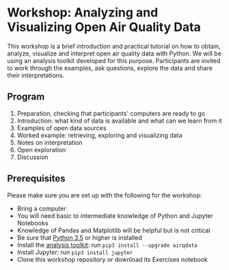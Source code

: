 # Workshop: Analyzing and Visualizing Open Air Quality Data

This workshop is a brief introduction and practical tutorial on how to obtain,
analyze, visualize and interpret open air quality data with Python. We will be
using an analysis toolkit developed for this purpose. Participants are invited
to work through the examples, ask questions, explore the data and share their
interpretations.

## Program
1. Preparation, checking that participants' computers are ready to go
2. Introduction: what kind of data is available and what can we learn from it
3. Examples of open data sources
4. Worked example: retrieving, exploring and visualizing data
5. Notes on interpretation
6. Open exploration
7. Discussion

## Prerequisites
Please make sure you are set up with the following for the workshop:
- Bring a computer
- You will need basic to intermediate knowledge of Python and Jupyter Notebooks
- Knowledge of Pandas and Matplotlib will be helpful but is not critical
- Be sure that [Python 3.5](https://www.python.org/) or higher is installed
- Install the [analysis toolkit](https://github.com/dr-1/airqdata): run
`pip3 install --upgrade airqdata`
- Install Jupyter: run `pip3 install jupyter`
- Clone this workshop repository or download its Exercises notebook
